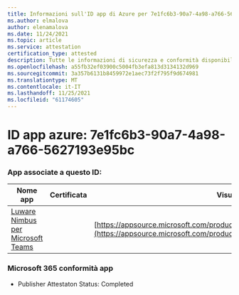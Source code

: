 ```yaml
---
title: Informazioni sull'ID app di Azure per 7e1fc6b3-90a7-4a98-a766-5627193e95bc
ms.author: elmalova
author: elenamalova
ms.date: 11/24/2021
ms.topic: article
ms.service: attestation
certification_type: attested
description: Tutte le informazioni di sicurezza e conformità disponibili per 7e1fc6b3-90a7-4a98-a766-5627193e95bc.
ms.openlocfilehash: a55fb32ef03900c5004fb3efa813d3134132d969
ms.sourcegitcommit: 3a357b6131b8459972e1aec73f2f795f9d674981
ms.translationtype: MT
ms.contentlocale: it-IT
ms.lasthandoff: 11/25/2021
ms.locfileid: "61174605"
---
```

# <a name="azure-app-id-7e1fc6b3-90a7-4a98-a766-5627193e95bc"></a>ID app azure: 7e1fc6b3-90a7-4a98-a766-5627193e95bc


### <a name="apps-associated-with-this-id"></a>App associate a questo ID:
| **Nome app** | **Certificata** | **Visualizzazione in AppSource** |
|--------------|---------------|-----------------------|
| [Luware Nimbus per Microsoft Teams](https://docs.microsoft.com/microsoft-365-app-certification/forward/luwareagzurich.advanced_routing_azure_marketplace) |  | [https://appsource.microsoft.com/product/office/luwareagzurich.advanced_routing_azure_marketplace](https://appsource.microsoft.com/product/office/luwareagzurich.advanced_routing_azure_marketplace) |

### <a name="microsoft-365-app-compliance-status"></a>Microsoft 365 conformità app
- Publisher Attestaton Status: Completed
